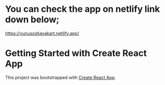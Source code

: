 # You can check the app on netlify link down below;

https://yunusozkayakart.netlify.app/

# Getting Started with Create React App

This project was bootstrapped with [Create React App](https://github.com/facebook/create-react-app).

